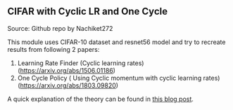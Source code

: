 ## CIFAR with Cyclic LR and One Cycle

Source: Github repo by Nachiket272

This module uses CIFAR-10 dataset and resnet56 model and try to recreate results from following 2 papers:
1) Learning Rate Finder (Cyclic learning rates) (https://arxiv.org/abs/1506.01186)
2) One Cycle Policy ( Using Cyclic momentum with cyclic learning rates) (https://arxiv.org/abs/1803.09820)

A quick explanation of the theory can be found in [this blog post](https://towardsdatascience.com/finding-good-learning-rate-and-the-one-cycle-policy-7159fe1db5d6).
